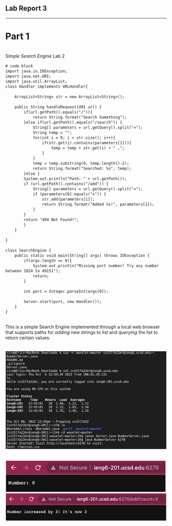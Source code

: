 ## Lab Report 3
______
# Part 1

<br>*Simple Search Engine* Lab 2

```
# code block
import java.io.IOException;
import java.net.URI;
import java.util.ArrayList;
class Handler implements URLHandler{

    ArrayList<String> str = new ArrayList<String>();

    public String handleRequest(URI url) {
        if(url.getPath().equals("/")){
            return String.format("Search Something");
        }else if(url.getPath().equals("/search")) {
            String[] parameters = url.getQuery().split("=");
            String temp = "";
            for(int i = 0; i < str.size(); i++){
                if(str.get(i).contains(parameters[1])){
                    temp = temp + str.get(i) + " ,";
                }
            }
            temp = temp.substring(0, temp.length()-2);
            return String.format("Searched: %s", temp);
        }else {
        System.out.println("Path: " + url.getPath());
        if (url.getPath().contains("/add")) {
            String[] parameters = url.getQuery().split("=");
            if (parameters[0].equals("s")) {
                str.add(parameters[1]);
                return String.format("Added %s!", parameters[1]);
            }
        }
        return "404 Not Found!";
        }   
    }

}

class SearchEngine {
    public static void main(String[] args) throws IOException {
        if(args.length == 0){
            System.out.println("Missing port number! Try any number between 1024 to 49151");
            return;
        }

        int port = Integer.parseInt(args[0]);

        Server.start(port, new Handler());
    }
}
```
<br>This is a simple Search Engine implemented through a local web browser that supports paths for *adding* new strings to list and *querying* the list to return certain values.

<br>![SearchEngine1](images2/searchEngine1.png)
<br>

<br>![SearchEngine2](images2/searchEngine2.png)
<br>![SearchEngine3](images2/searchEngine3.png)
